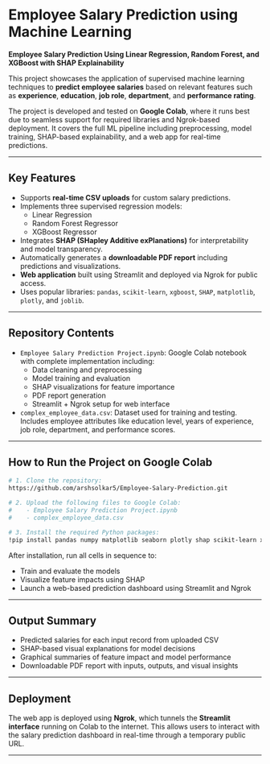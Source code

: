 

# Employee Salary Prediction using Machine Learning

**Employee Salary Prediction Using Linear Regression, Random Forest, and XGBoost with SHAP Explainability**

This project showcases the application of supervised machine learning techniques to **predict employee salaries** based on relevant features such as **experience**, **education**, **job role**, **department**, and **performance rating**.

The project is developed and tested on **Google Colab**, where it runs best due to seamless support for required libraries and Ngrok-based deployment. It covers the full ML pipeline including preprocessing, model training, SHAP-based explainability, and a web app for real-time predictions.

---

## Key Features

- Supports **real-time CSV uploads** for custom salary predictions.
- Implements three supervised regression models:
    - Linear Regression
    - Random Forest Regressor
    - XGBoost Regressor
- Integrates **SHAP (SHapley Additive exPlanations)** for interpretability and model transparency.
- Automatically generates a **downloadable PDF report** including predictions and visualizations.
- **Web application** built using Streamlit and deployed via Ngrok for public access.
- Uses popular libraries: `pandas`, `scikit-learn`, `xgboost`, `SHAP`, `matplotlib`, `plotly`, and `joblib`.

---

## Repository Contents

- `Employee Salary Prediction Project.ipynb`: Google Colab notebook with complete implementation including:
    - Data cleaning and preprocessing
    - Model training and evaluation
    - SHAP visualizations for feature importance
    - PDF report generation
    - Streamlit + Ngrok setup for web interface
- `complex_employee_data.csv`: Dataset used for training and testing. Includes employee attributes like education level, years of experience, job role, department, and performance scores.

---

## How to Run the Project on Google Colab

```bash
# 1. Clone the repository:
https://github.com/arshsolkar5/Employee-Salary-Prediction.git

# 2. Upload the following files to Google Colab:
#    - Employee Salary Prediction Project.ipynb
#    - complex_employee_data.csv

# 3. Install the required Python packages:
!pip install pandas numpy matplotlib seaborn plotly shap scikit-learn xgboost streamlit pyngrok joblib ipywidgets

```

After installation, run all cells in sequence to:

- Train and evaluate the models
- Visualize feature impacts using SHAP
- Launch a web-based prediction dashboard using Streamlit and Ngrok

---

## Output Summary

- Predicted salaries for each input record from uploaded CSV
- SHAP-based visual explanations for model decisions
- Graphical summaries of feature impact and model performance
- Downloadable PDF report with inputs, outputs, and visual insights

---

## Deployment

The web app is deployed using **Ngrok**, which tunnels the **Streamlit interface** running on Colab to the internet. This allows users to interact with the salary prediction dashboard in real-time through a temporary public URL.

---
